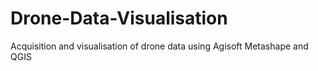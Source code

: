 # Drone-Data-Visualisation
Acquisition and visualisation of drone data using Agisoft Metashape and QGIS
